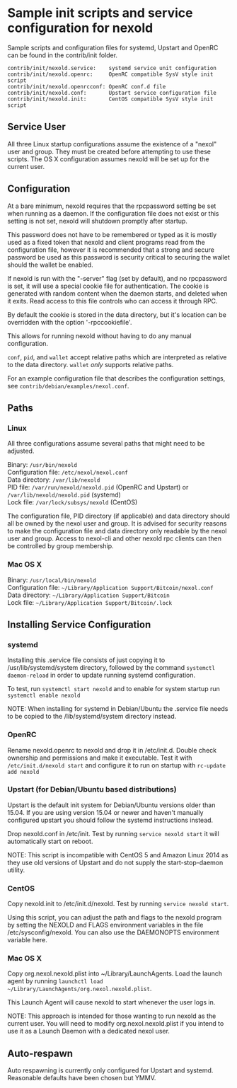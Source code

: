 Sample init scripts and service configuration for nexold
==========================================================

Sample scripts and configuration files for systemd, Upstart and OpenRC
can be found in the contrib/init folder.

    contrib/init/nexold.service:    systemd service unit configuration
    contrib/init/nexold.openrc:     OpenRC compatible SysV style init script
    contrib/init/nexold.openrcconf: OpenRC conf.d file
    contrib/init/nexold.conf:       Upstart service configuration file
    contrib/init/nexold.init:       CentOS compatible SysV style init script

Service User
---------------------------------

All three Linux startup configurations assume the existence of a "nexol" user
and group.  They must be created before attempting to use these scripts.
The OS X configuration assumes nexold will be set up for the current user.

Configuration
---------------------------------

At a bare minimum, nexold requires that the rpcpassword setting be set
when running as a daemon.  If the configuration file does not exist or this
setting is not set, nexold will shutdown promptly after startup.

This password does not have to be remembered or typed as it is mostly used
as a fixed token that nexold and client programs read from the configuration
file, however it is recommended that a strong and secure password be used
as this password is security critical to securing the wallet should the
wallet be enabled.

If nexold is run with the "-server" flag (set by default), and no rpcpassword is set,
it will use a special cookie file for authentication. The cookie is generated with random
content when the daemon starts, and deleted when it exits. Read access to this file
controls who can access it through RPC.

By default the cookie is stored in the data directory, but it's location can be overridden
with the option '-rpccookiefile'.

This allows for running nexold without having to do any manual configuration.

`conf`, `pid`, and `wallet` accept relative paths which are interpreted as
relative to the data directory. `wallet` *only* supports relative paths.

For an example configuration file that describes the configuration settings,
see `contrib/debian/examples/nexol.conf`.

Paths
---------------------------------

### Linux

All three configurations assume several paths that might need to be adjusted.

Binary:              `/usr/bin/nexold`  
Configuration file:  `/etc/nexol/nexol.conf`  
Data directory:      `/var/lib/nexold`  
PID file:            `/var/run/nexold/nexold.pid` (OpenRC and Upstart) or `/var/lib/nexold/nexold.pid` (systemd)  
Lock file:           `/var/lock/subsys/nexold` (CentOS)  

The configuration file, PID directory (if applicable) and data directory
should all be owned by the nexol user and group.  It is advised for security
reasons to make the configuration file and data directory only readable by the
nexol user and group.  Access to nexol-cli and other nexold rpc clients
can then be controlled by group membership.

### Mac OS X

Binary:              `/usr/local/bin/nexold`  
Configuration file:  `~/Library/Application Support/Bitcoin/nexol.conf`  
Data directory:      `~/Library/Application Support/Bitcoin`  
Lock file:           `~/Library/Application Support/Bitcoin/.lock`  

Installing Service Configuration
-----------------------------------

### systemd

Installing this .service file consists of just copying it to
/usr/lib/systemd/system directory, followed by the command
`systemctl daemon-reload` in order to update running systemd configuration.

To test, run `systemctl start nexold` and to enable for system startup run
`systemctl enable nexold`

NOTE: When installing for systemd in Debian/Ubuntu the .service file needs to be copied to the /lib/systemd/system directory instead.

### OpenRC

Rename nexold.openrc to nexold and drop it in /etc/init.d.  Double
check ownership and permissions and make it executable.  Test it with
`/etc/init.d/nexold start` and configure it to run on startup with
`rc-update add nexold`

### Upstart (for Debian/Ubuntu based distributions)

Upstart is the default init system for Debian/Ubuntu versions older than 15.04. If you are using version 15.04 or newer and haven't manually configured upstart you should follow the systemd instructions instead.

Drop nexold.conf in /etc/init.  Test by running `service nexold start`
it will automatically start on reboot.

NOTE: This script is incompatible with CentOS 5 and Amazon Linux 2014 as they
use old versions of Upstart and do not supply the start-stop-daemon utility.

### CentOS

Copy nexold.init to /etc/init.d/nexold. Test by running `service nexold start`.

Using this script, you can adjust the path and flags to the nexold program by
setting the NEXOLD and FLAGS environment variables in the file
/etc/sysconfig/nexold. You can also use the DAEMONOPTS environment variable here.

### Mac OS X

Copy org.nexol.nexold.plist into ~/Library/LaunchAgents. Load the launch agent by
running `launchctl load ~/Library/LaunchAgents/org.nexol.nexold.plist`.

This Launch Agent will cause nexold to start whenever the user logs in.

NOTE: This approach is intended for those wanting to run nexold as the current user.
You will need to modify org.nexol.nexold.plist if you intend to use it as a
Launch Daemon with a dedicated nexol user.

Auto-respawn
-----------------------------------

Auto respawning is currently only configured for Upstart and systemd.
Reasonable defaults have been chosen but YMMV.
